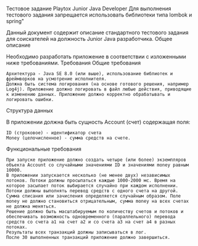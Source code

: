 Тестовое задание Playtox Junior Java Developer
Для выполнения тестового задания запрещается использовать библиотеки типа lombok и spring"

Данный документ содержит описание стандартного тестового задания для соискателей на должность Junior Java разработчика.
Общее описание

Необходимо разработать приложение в соответствии с изложенными ниже требованиями.
Требования
Общие требования

    Архитектура - Java SE 8.0 (или выше), использование библиотек и фреймворков на усмотрение исполнителя.
    Должна быть система логирования (на основе готового решения, например Log4j). Приложение должно логировать в файл любые действия, приводящие к изменению данных. Приложение должно корректно обрабатывать и логировать ошибки.

Структура данных

В приложении должна быть сущность Account (счет) содержащая поля:

    ID (строковое) - идентификатор счета
    Money (целочисленное) - сумма средств на счете.

Функциональные требования

    При запуске приложение должно создать четыре (или более) экземпляров объекта Account со случайными значениями ID и значениями money равным 10000.
    В приложении запускается несколько (не менее двух) независимых потоков. Потоки должны просыпаться каждые 1000-2000 мс. Время на которое засыпает поток выбирается случайно при каждом исполнении.
    Потоки должны выполнять перевод средств с одного счета на другой. Сумма списания или зачисления определяется случайным образом. Поле money не должно становиться отрицательным, сумма money на всех счетах не должна меняться.
    Решение должно быть масштабируемым по количеству счетов и потоков и обеспечивать возможность одновременного (параллельного) перевода средств со счета a1 на счет a2 и со счета a3 на счет а4 в разных потоках.
    Результаты всех транзакций должны записываться в лог.
    После 30 выполненных транзакций приложение должно завершиться.